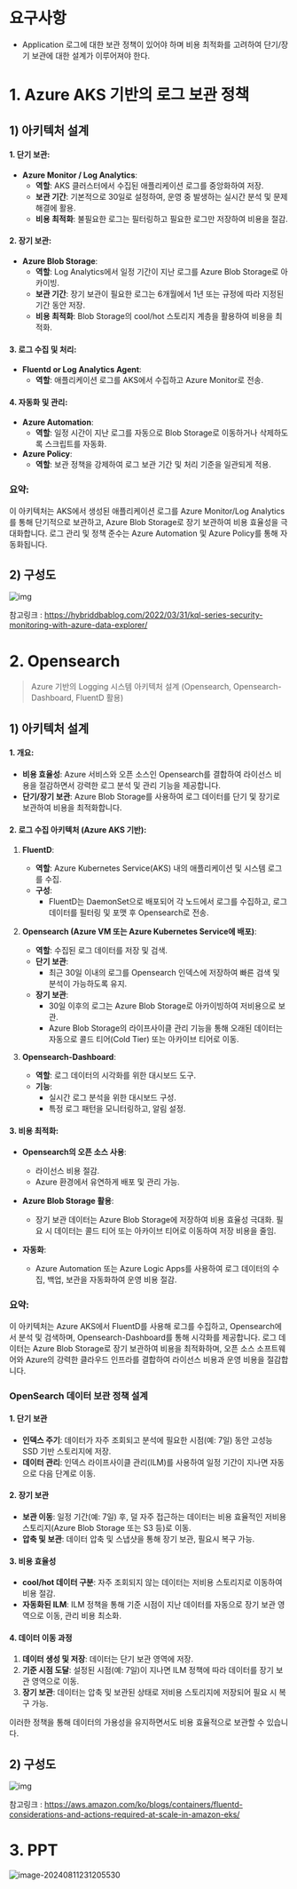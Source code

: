# 요구사항

* Application 로그에 대한 보관 정책이 있어야 하며 비용 최적화를 고려하여 단기/장기 보관에 대한 설계가 이루어져야 한다.



# 1. Azure AKS 기반의 로그 보관 정책

## 1) 아키텍처 설계

#### 1. **단기 보관**:
   - **Azure Monitor / Log Analytics**:
     - **역할**: AKS 클러스터에서 수집된 애플리케이션 로그를 중앙화하여 저장.
     - **보관 기간**: 기본적으로 30일로 설정하여, 운영 중 발생하는 실시간 분석 및 문제 해결에 활용.
     - **비용 최적화**: 불필요한 로그는 필터링하고 필요한 로그만 저장하여 비용을 절감.

#### 2. **장기 보관**:
   - **Azure Blob Storage**:
     - **역할**: Log Analytics에서 일정 기간이 지난 로그를 Azure Blob Storage로 아카이빙.
     - **보관 기간**: 장기 보관이 필요한 로그는 6개월에서 1년 또는 규정에 따라 지정된 기간 동안 저장.
     - **비용 최적화**: Blob Storage의 cool/hot 스토리지 계층을 활용하여 비용을 최적화.

#### 3. **로그 수집 및 처리**:
   - **Fluentd or Log Analytics Agent**:
     - **역할**: 애플리케이션 로그를 AKS에서 수집하고 Azure Monitor로 전송.

#### 4. **자동화 및 관리**:
   - **Azure Automation**:
     - **역할**: 일정 시간이 지난 로그를 자동으로 Blob Storage로 이동하거나 삭제하도록 스크립트를 자동화.
   - **Azure Policy**:
     - **역할**: 보관 정책을 강제하여 로그 보관 기간 및 처리 기준을 일관되게 적용.

### 요약:
이 아키텍처는 AKS에서 생성된 애플리케이션 로그를 Azure Monitor/Log Analytics를 통해 단기적으로 보관하고, Azure Blob Storage로 장기 보관하여 비용 효율성을 극대화합니다. 로그 관리 및 정책 준수는 Azure Automation 및 Azure Policy를 통해 자동화됩니다.



## 2) 구성도



![img](./31.Logging.assets/image-16.png)



참고링크 : https://hybriddbablog.com/2022/03/31/kql-series-security-monitoring-with-azure-data-explorer/











# 2. Opensearch

> Azure 기반의 Logging 시스템 아키텍처 설계 (Opensearch, Opensearch-Dashboard, FluentD 활용)



## 1) 아키텍처 설계



#### 1. **개요**:

   - **비용 효율성**: Azure 서비스와 오픈 소스인 Opensearch를 결합하여 라이선스 비용을 절감하면서 강력한 로그 분석 및 관리 기능을 제공합니다.
   - **단기/장기 보관**: Azure Blob Storage를 사용하여 로그 데이터를 단기 및 장기로 보관하여 비용을 최적화합니다.



#### 2. **로그 수집 아키텍처 (Azure AKS 기반)**:

1. **FluentD**:
   - **역할**: Azure Kubernetes Service(AKS) 내의 애플리케이션 및 시스템 로그를 수집.
   - **구성**:
     - FluentD는 DaemonSet으로 배포되어 각 노드에서 로그를 수집하고, 로그 데이터를 필터링 및 포맷 후 Opensearch로 전송.

2. **Opensearch (Azure VM 또는 Azure Kubernetes Service에 배포)**:
   - **역할**: 수집된 로그 데이터를 저장 및 검색.
   - **단기 보관**:
     - 최근 30일 이내의 로그를 Opensearch 인덱스에 저장하여 빠른 검색 및 분석이 가능하도록 유지.
   - **장기 보관**:
     - 30일 이후의 로그는 Azure Blob Storage로 아카이빙하여 저비용으로 보관. 
     - Azure Blob Storage의 라이프사이클 관리 기능을 통해 오래된 데이터는 자동으로 콜드 티어(Cold Tier) 또는 아카이브 티어로 이동.
   
3. **Opensearch-Dashboard**:
   - **역할**: 로그 데이터의 시각화를 위한 대시보드 도구.
   - **기능**:
     - 실시간 로그 분석을 위한 대시보드 구성.
     - 특정 로그 패턴을 모니터링하고, 알림 설정.

#### 3. **비용 최적화**:

- **Opensearch의 오픈 소스 사용**:
  - 라이선스 비용 절감.
  - Azure 환경에서 유연하게 배포 및 관리 가능.

- **Azure Blob Storage 활용**:
  - 장기 보관 데이터는 Azure Blob Storage에 저장하여 비용 효율성 극대화. 필요 시 데이터는 콜드 티어 또는 아카이브 티어로 이동하여 저장 비용을 줄임.

- **자동화**:
  - Azure Automation 또는 Azure Logic Apps를 사용하여 로그 데이터의 수집, 백업, 보관을 자동화하여 운영 비용 절감.

### 요약:
이 아키텍처는 Azure AKS에서 FluentD를 사용해 로그를 수집하고, Opensearch에서 분석 및 검색하며, Opensearch-Dashboard를 통해 시각화를 제공합니다. 로그 데이터는 Azure Blob Storage로 장기 보관하여 비용을 최적화하며, 오픈 소스 소프트웨어와 Azure의 강력한 클라우드 인프라를 결합하여 라이선스 비용과 운영 비용을 절감합니다.





### OpenSearch 데이터 보관 정책 설계

#### 1. **단기 보관**
   - **인덱스 주기**: 데이터가 자주 조회되고 분석에 필요한 시점(예: 7일) 동안 고성능 SSD 기반 스토리지에 저장.
   - **데이터 관리**: 인덱스 라이프사이클 관리(ILM)를 사용하여 일정 기간이 지나면 자동으로 다음 단계로 이동.

#### 2. **장기 보관**
   - **보관 이동**: 일정 기간(예: 7일) 후, 덜 자주 접근하는 데이터는 비용 효율적인 저비용 스토리지(Azure Blob Storage 또는 S3 등)로 이동.
   - **압축 및 보관**: 데이터 압축 및 스냅샷을 통해 장기 보관, 필요시 복구 가능.

#### 3. **비용 효율성**
   - **cool/hot 데이터 구분**: 자주 조회되지 않는 데이터는 저비용 스토리지로 이동하여 비용 절감.
   - **자동화된 ILM**: ILM 정책을 통해 기준 시점이 지난 데이터를 자동으로 장기 보관 영역으로 이동, 관리 비용 최소화.

#### 4. **데이터 이동 과정**
   1. **데이터 생성 및 저장**: 데이터는 단기 보관 영역에 저장.
   2. **기준 시점 도달**: 설정된 시점(예: 7일)이 지나면 ILM 정책에 따라 데이터를 장기 보관 영역으로 이동.
   3. **장기 보관**: 데이터는 압축 및 보관된 상태로 저비용 스토리지에 저장되어 필요 시 복구 가능.

이러한 정책을 통해 데이터의 가용성을 유지하면서도 비용 효율적으로 보관할 수 있습니다.





## 2) 구성도



![img](./31.Logging.assets/image4-1.png)

참고링크 : https://aws.amazon.com/ko/blogs/containers/fluentd-considerations-and-actions-required-at-scale-in-amazon-eks/







# 3. PPT

![image-20240811231205530](./31.Logging.assets/image-20240811231205530.png)
